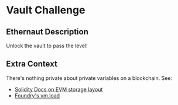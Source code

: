 # Vault Challenge

## Ethernaut Description

Unlock the vault to pass the level!

## Extra Context
There's nothing private about private variables on a blockchain.
See:
- [Solidity Docs on EVM storage layout](https://docs.soliditylang.org/en/latest/internals/layout_in_storage.html)
- [Foundry's vm.load](https://book.getfoundry.sh/cheatcodes/load?highlight=load#load)